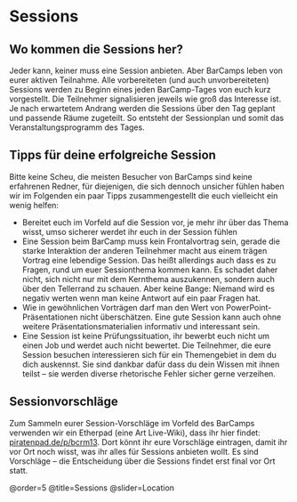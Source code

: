 # Sessions

## Wo kommen die Sessions her?

Jeder kann, keiner muss eine Session anbieten. Aber BarCamps leben von eurer aktiven Teilnahme. Alle vorbereiteten (und auch unvorbereiteten) Sessions werden zu Beginn eines jeden BarCamp-Tages von euch kurz vorgestellt. Die Teilnehmer signalisieren jeweils wie groß das Interesse ist. Je nach erwartetem Andrang werden die Sessions über den Tag geplant und passende Räume zugeteilt. So entsteht der Sessionplan und somit das Veranstaltungsprogramm des Tages.

## Tipps für deine erfolgreiche Session

Bitte keine Scheu, die meisten Besucher von BarCamps sind keine erfahrenen Redner, für diejenigen, die sich dennoch unsicher fühlen haben wir im Folgenden ein paar Tipps zusammengestellt die euch vielleicht ein wenig helfen:

 * Bereitet euch im Vorfeld auf die Session vor, je mehr ihr über das Thema wisst, umso sicherer werdet ihr euch in der Session fühlen
 * Eine Session beim BarCamp muss kein Frontalvortrag sein, gerade die starke Interaktion der anderen Teilnehmer macht aus einem trägen Vortrag eine lebendige Session. Das heißt allerdings auch dass es zu Fragen, rund um euer Sessionthema kommen kann. Es schadet daher nicht, sich nicht nur mit dem Kernthema auszukennen, sondern auch über den Tellerrand zu schauen. Aber keine Bange: Niemand wird es negativ werten wenn man keine Antwort auf ein paar Fragen hat.
 * Wie in gewöhnlichen Vorträgen darf man den Wert von PowerPoint-Präsentationen nicht überschätzen. Eine gute Session kann auch ohne weitere Präsentationsmaterialien informativ und interessant sein.
 * Eine Session ist keine Prüfungssituation, ihr bewerbt euch nicht um einen Job und werdet auch nicht bewertet. Die Teilnehmer, die eure Session besuchen interessieren sich für ein Themengebiet in dem du dich auskennst. Sie sind dankbar dafür dass du dein Wissen mit ihnen teilst – sie werden diverse rhetorische Fehler sicher gerne verzeihen.

## Sessionvorschläge

Zum Sammeln eurer Session-Vorschläge im Vorfeld des BarCamps verwenden wir ein Etherpad (eine Art Live-Wiki), dass ihr hier findet: [piratenpad.de/p/bcrm13](https://piratenpad.de/p/bcrm13). Dort könnt ihr eure Vorschläge eintragen, damit ihr vor Ort noch wisst, was ihr alles für Sessions anbieten wollt. Es sind Vorschläge – die Entscheidung über die Sessions findet erst final vor Ort statt.

@order=5
@title=Sessions
@slider=Location
